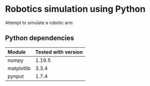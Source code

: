 # Robotics simulation using Python
Attempt to simulate a robotic arm

## Python dependencies
|Module|Tested with version|
|:-|:-|
|numpy|1.19.5|
|matplotlib|3.3.4|
|pynput|1.7.4|
